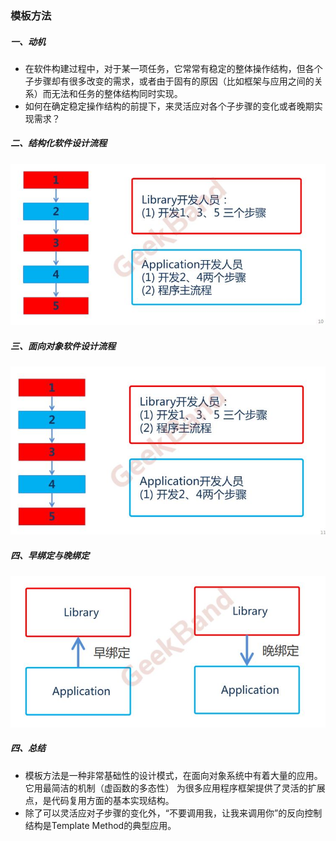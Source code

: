 ###  模板方法

##### 一、动机

+ 在软件构建过程中，对于某一项任务，它常常有稳定的整体操作结构，但各个子步骤却有很多改变的需求，或者由于固有的原因（比如框架与应用之间的关系）而无法和任务的整体结构同时实现。
+ 如何在确定稳定操作结构的前提下，来灵活应对各个子步骤的变化或者晚期实现需求？  

##### 二、结构化软件设计流程

![image](https://github.com/Wingooo/Cpp-Design-Patterns/blob/main/image/1.JPG)

##### 三、面向对象软件设计流程

![](2.JPG)

##### 四、早绑定与晚绑定

![](3.JPG)

##### 四、总结

+ 模板方法是一种非常基础性的设计模式，在面向对象系统中有着大量的应用。它用最简洁的机制（虚函数的多态性）
  为很多应用程序框架提供了灵活的扩展点，是代码复用方面的基本实现结构。  
+ 除了可以灵活应对子步骤的变化外，“不要调用我，让我来调用你”的反向控制结构是Template Method的典型应用。  
